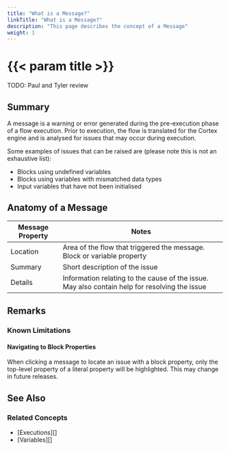 ```yaml
---
title: "What is a Message?"
linkTitle: "What is a Message?"
description: "This page describes the concept of a Message"
weight: 1
---
```


# {{< param title >}}

TODO: Paul and Tyler review

## Summary

A message is a warning or error generated during the pre-execution phase of a flow execution. Prior to execution, the flow is translated for the Cortex engine and is analysed for issues that may occur during execution.

Some examples of issues that can be raised are (please note this is not an exhaustive list):

- Blocks using undefined variables
- Blocks using variables with mismatched data types
- Input variables that have not been initialised

## Anatomy of a Message

| Message Property | Notes |
|-------------|-------------|
| Location | Area of the flow that triggered the message. Block or variable property |
| Summary | Short description of the issue |
| Details | Information relating to the cause of the issue. May also contain help for resolving the issue |

## Remarks

### Known Limitations

#### Navigating to Block Properties

When clicking a message to locate an issue with a block property, only the top-level property of a literal property will be highlighted. This may change in future releases.

## See Also

### Related Concepts

- [Executions][]
- [Variables][]
